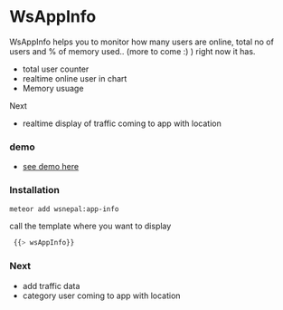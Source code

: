 # WsAppInfo
WsAppInfo helps you to monitor how many users are online, total no of users and % of memory used.. (more to come :) ) 
 right now it has.
  - total  user counter
  - realtime online user in chart
  -  Memory usuage 

Next
- realtime display of traffic coming to app with location

### demo
* [see demo here](http://wsappinfo.meteor.com/)

### Installation
```sh
meteor add wsnepal:app-info
```
call the template where you want to display 

```sh
 {{> wsAppInfo}}
```

### Next 
 - add traffic data 
 - category user coming to app with location



